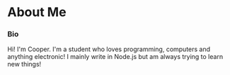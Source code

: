 # About Me

### Bio
Hi! I'm Cooper. I'm a student who loves programming, computers and anything electronic! I mainly write in Node.js but am always trying to learn new things!
